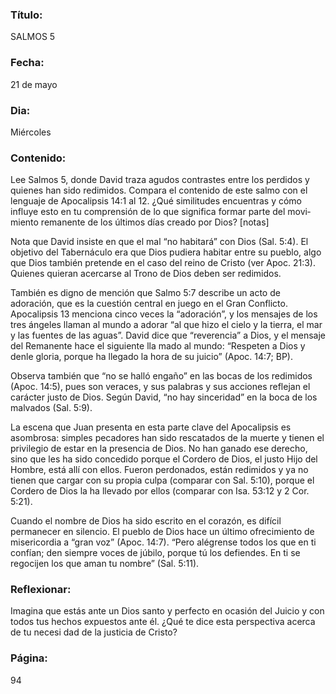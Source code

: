 ### Título:

SALMOS 5

### Fecha:

21 de mayo

### Dia:

Miércoles

### Contenido:

Lee Salmos 5, donde David traza agudos contrastes entre los perdidos y
quienes han sido redimidos. Compara el contenido de este salmo con el
lenguaje de Apocalipsis 14:1 al 12. ¿Qué similitudes encuentras y cómo
influye esto en tu comprensión de lo que significa formar parte del movi­
miento remanente de los últimos días creado por Dios? [notas]

Nota que David insiste en que el mal “no habitará” con Dios (Sal. 5:4). El
objetivo del Tabernáculo era que Dios pudiera habitar entre su pueblo, algo que
Dios también pretende en el caso del reino de Cristo (ver Apoc. 21:3). Quienes
quieran acercarse al Trono de Dios deben ser redimidos.

También es digno de mención que Salmo 5:7 describe un acto de adoración,
que es la cuestión central en juego en el Gran Conflicto. Apocalipsis 13 menciona
cinco veces la “adoración”, y los mensajes de los tres ángeles llaman al mundo
a adorar “al que hizo el cielo y la tierra, el mar y las fuentes de las aguas”. David
dice que “reverencia” a Dios, y el mensaje del Remanente hace el siguiente lla­
mado al mundo: “Respeten a Dios y denle gloria, porque ha llegado la hora de
su juicio” (Apoc. 14:7; BP).

Observa también que “no se halló engaño” en las bocas de los redimidos
(Apoc. 14:5), pues son veraces, y sus palabras y sus acciones reflejan el carácter
justo de Dios. Según David, “no hay sinceridad” en la boca de los malvados
(Sal. 5:9).

La escena que Juan presenta en esta parte clave del Apocalipsis es asombrosa:
simples pecadores han sido rescatados de la muerte y tienen el privilegio de
estar en la presencia de Dios. No han ganado ese derecho, sino que les ha sido
concedido porque el Cordero de Dios, el justo Hijo del Hombre, está allí con ellos.
Fueron perdonados, están redimidos y ya no tienen que cargar con su propia
culpa (comparar con Sal. 5:10), porque el Cordero de Dios la ha llevado por ellos
(comparar con Isa. 53:12 y 2 Cor. 5:21).

Cuando el nombre de Dios ha sido escrito en el corazón, es difícil permanecer
en silencio. El pueblo de Dios hace un último ofrecimiento de misericordia a
“gran voz” (Apoc. 14:7). “Pero alégrense todos los que en ti confían; den siempre
voces de júbilo, porque tú los defiendes. En ti se regocijen los que aman tu
nombre” (Sal. 5:11).

### Reflexionar:

Imagina que estás ante un Dios santo y perfecto en ocasión del Juicio y con todos
tus hechos expuestos ante él. ¿Qué te dice esta perspectiva acerca de tu necesi­
dad de la justicia de Cristo?

### Página:

94
